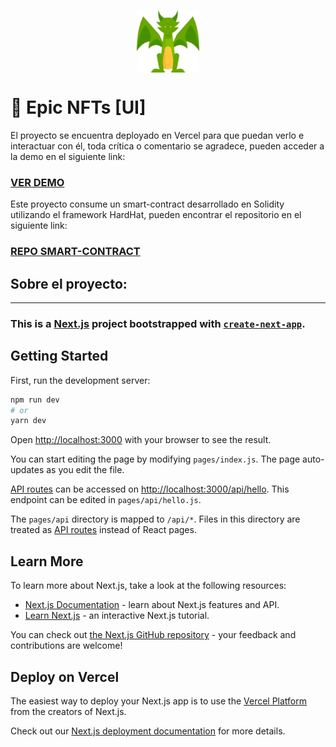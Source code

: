 <p align="center" width="200">
   <img align="center" width="100" src="https://raw.githubusercontent.com/BraianVaylet/buildspace-epic-nfts-ui/main/public/dragon2.png" />   
</p>

# 🐲 Epic NFTs [UI]

El proyecto se encuentra deployado en Vercel para que puedan verlo e interactuar con él, toda crítica o comentario se agradece, pueden acceder a la demo en el siguiente link:

### **[VER DEMO](https://epic-nfts-ui-ten.vercel.app/)**

Este proyecto consume un smart-contract desarrollado en Solidity utilizando el framework HardHat, pueden encontrar el repositorio en el siguiente link:

### [REPO SMART-CONTRACT](https://github.com/BraianVaylet/buildspace-epic-nfts)

## Sobre el proyecto:

---

### This is a [Next.js](https://nextjs.org/) project bootstrapped with [`create-next-app`](https://github.com/vercel/next.js/tree/canary/packages/create-next-app).

## Getting Started

First, run the development server:

```bash
npm run dev
# or
yarn dev
```

Open [http://localhost:3000](http://localhost:3000) with your browser to see the result.

You can start editing the page by modifying `pages/index.js`. The page auto-updates as you edit the file.

[API routes](https://nextjs.org/docs/api-routes/introduction) can be accessed on [http://localhost:3000/api/hello](http://localhost:3000/api/hello). This endpoint can be edited in `pages/api/hello.js`.

The `pages/api` directory is mapped to `/api/*`. Files in this directory are treated as [API routes](https://nextjs.org/docs/api-routes/introduction) instead of React pages.

## Learn More

To learn more about Next.js, take a look at the following resources:

- [Next.js Documentation](https://nextjs.org/docs) - learn about Next.js features and API.
- [Learn Next.js](https://nextjs.org/learn) - an interactive Next.js tutorial.

You can check out [the Next.js GitHub repository](https://github.com/vercel/next.js/) - your feedback and contributions are welcome!

## Deploy on Vercel

The easiest way to deploy your Next.js app is to use the [Vercel Platform](https://vercel.com/new?utm_medium=default-template&filter=next.js&utm_source=create-next-app&utm_campaign=create-next-app-readme) from the creators of Next.js.

Check out our [Next.js deployment documentation](https://nextjs.org/docs/deployment) for more details.
